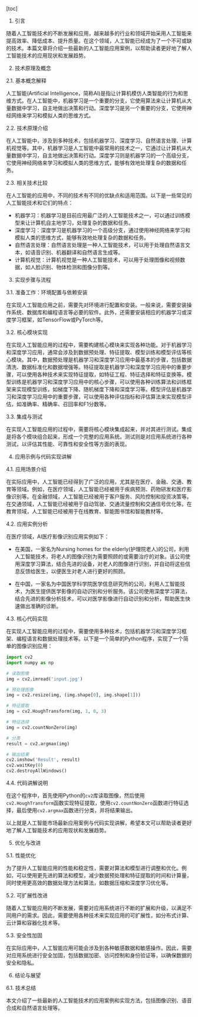 
[toc]                    
                
                
1. 引言

随着人工智能技术的不断发展和应用，越来越多的行业和领域开始采用人工智能来提高效率、降低成本、提升质量。在这个领域，人工智能已经成为了一个不可或缺的技术。本篇文章将介绍一些最新的人工智能应用案例，以帮助读者更好地了解人工智能技术的应用现状和发展趋势。

2. 技术原理及概念

2.1. 基本概念解释

人工智能(Artificial Intelligence，简称AI)是指让计算机模仿人类智能的行为和思维方式。在人工智能中，机器学习是一个重要的分支，它使用算法来让计算机从大量数据中学习，自主地做出决策和行动。深度学习是另一个重要的分支，它使用神经网络来学习和模拟人类的思维方式。

2.2. 技术原理介绍

在人工智能中，涉及到多种技术，包括机器学习、深度学习、自然语言处理、计算机视觉等。其中，机器学习是人工智能中最常用的技术之一，它通过让计算机从大量数据中学习，自主地做出决策和行动。深度学习则是机器学习的一个高级分支，它使用神经网络来学习和模拟人类的思维方式，能够有效地处理复杂的数据和任务。

2.3. 相关技术比较

在人工智能的应用中，不同的技术有不同的优缺点和适用范围。以下是一些常见的人工智能技术和它们的特点：

- 机器学习：机器学习是目前应用最广泛的人工智能技术之一，可以通过训练模型来让计算机自主地学习，处理复杂的数据和任务。
- 深度学习：深度学习是机器学习的一个高级分支，通过使用神经网络来学习和模拟人类的思维方式，能够有效地处理复杂的数据和任务。
- 自然语言处理：自然语言处理是一种人工智能技术，可以用于处理自然语言文本，如语音识别、机器翻译和自然语言生成等。
- 计算机视觉：计算机视觉是一种人工智能技术，可以用于处理图像和视频数据，如人脸识别、物体检测和图像分割等。

3. 实现步骤与流程

3.1. 准备工作：环境配置与依赖安装

在实现人工智能应用之前，需要先对环境进行配置和安装。一般来说，需要安装操作系统、数据库和编程语言等必要的软件。此外，还需要安装相应的机器学习或深度学习框架，如TensorFlow或PyTorch等。

3.2. 核心模块实现

在实现人工智能应用的过程中，需要构建核心模块来实现各种功能。对于机器学习和深度学习应用，通常会涉及到数据预处理、特征提取、模型训练和模型评估等核心模块。其中，数据预处理是机器学习和深度学习应用中最基本的步骤，包括数据清洗、数据标准化和数据增强等。特征提取是机器学习和深度学习应用中的重要步骤，可以使用各种技术来实现特征提取，如特征工程、特征选择和特征变换等。模型训练是机器学习和深度学习应用中的核心步骤，可以使用各种训练算法和训练框架来实现模型训练，如梯度下降、随机梯度下降和深度学习等。模型评估是机器学习和深度学习应用中的重要步骤，可以使用各种评估指标和评估算法来实现模型评估，如准确率、精确率、召回率和F1分数等。

3.3. 集成与测试

在实现人工智能应用的过程中，需要将核心模块集成起来，并对其进行测试。集成是将各个模块组合起来，形成一个完整的应用系统。测试则是对应用系统进行各种测试，以评估其性能、可靠性和安全性等方面的表现。

4. 应用示例与代码实现讲解

4.1. 应用场景介绍

在实际应用中，人工智能已经得到了广泛的应用，尤其是在医疗、金融、交通、教育等领域。例如，在医疗领域，人工智能已经被用于疾病预测、药物研发和医疗影像识别等。在金融领域，人工智能已经被用于客户服务、风险控制和投资决策等。在交通领域，人工智能已经被用于自动驾驶、交通流量控制和交通信号优化等。在教育领域，人工智能已经被用于在线教育、智能图书馆和智能教材等。

4.2. 应用实例分析

在医疗领域，AI医疗影像识别应用实例如下：

- 在美国，一家名为Nursing homes for the elderly(护理院老人)的公司，利用人工智能技术，将老人的图像识别为需要照顾的或需要治疗的对象。该公司使用深度学习算法，结合先进的设备，对老人的图像进行识别，并自动将这些信息反馈给医生，以便医生对老人进行更好的照顾。

- 在中国，一家名为中国医学科学院医学信息研究所的公司，利用人工智能技术，为医生提供医学影像的自动识别和分析服务。该公司使用深度学习算法，结合先进的影像分析技术，可以对医学影像进行自动识别和分析，帮助医生快速做出准确的诊断。

4.3. 核心代码实现

在实现人工智能应用的过程中，需要使用多种技术，包括机器学习和深度学习框架、编程语言和数据处理技术等。以下是一个简单的Python程序，实现了一个简单的图像识别应用：

```python
import cv2
import numpy as np

# 读取图像
img = cv2.imread('input.jpg')

# 预处理图像
img = cv2.resize(img, (img.shape[0], img.shape[1]))

# 特征提取
img = cv2.HoughTransform(img, 1, 0, 3)

# 特征选择
img = cv2.countNonZero(img)

# 分类
result = cv2.argmax(img)

# 输出结果
cv2.imshow('Result', result)
cv2.waitKey(0)
cv2.destroyAllWindows()
```

4.4. 代码讲解说明

在这个程序中，首先使用Python的`cv2`库读取图像，然后使用`cv2.HoughTransform`函数实现特征提取，使用`cv2.countNonZero`函数进行特征选择，最后使用`cv2.argmax`函数进行分类，并将结果输出。

以上就是人工智能市场最新应用案例与代码实现讲解，希望本文可以帮助读者更好地了解人工智能技术的应用现状和发展趋势。

5. 优化与改进

5.1. 性能优化

为了提升人工智能应用的性能和稳定性，需要对算法和模型进行调整和优化。例如，可以使用更先进的算法和模型，减少数据预处理和特征提取的时间和计算量，同时使用更高效的数据处理方法和算法，如数据压缩和深度学习优化等。

5.2. 可扩展性改进

随着人工智能应用的不断发展，需要对应用系统进行不断的扩展和升级，以满足不同用户的需求。因此，需要使用各种技术来实现应用的可扩展性，如分布式计算、云计算和容器化技术等。

5.3. 安全性加固

在实际应用中，人工智能应用可能会涉及到各种敏感数据和敏感操作。因此，需要对应用系统进行安全加固，包括数据加密、访问控制和身份验证等，以确保数据的安全和隐私。

6. 结论与展望

6.1. 技术总结

本文介绍了一些最新的人工智能技术的应用案例和实现方法，包括图像识别、语音合成和自然语言处理等。

